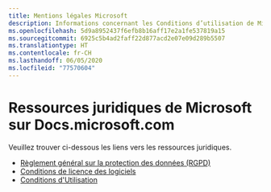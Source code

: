 ```yaml
---
title: Mentions légales Microsoft
description: Informations concernant les Conditions d’utilisation de Microsoft, le RGPD, la Protection de l’information, les Conditions de licence des logiciels, etc.
ms.openlocfilehash: 5d9a8952437f6efb8b16aff17e2a1fe537819a15
ms.sourcegitcommit: 6925c5b4ad2faff22d877acd2e07e09d289b5507
ms.translationtype: HT
ms.contentlocale: fr-CH
ms.lasthandoff: 06/05/2020
ms.locfileid: "77570604"
---
```

# <a name="microsoft-legal-resources-on-docsmicrosoftcom"></a>Ressources juridiques de Microsoft sur Docs.microsoft.com

Veuillez trouver ci-dessous les liens vers les ressources juridiques. 

- [Règlement général sur la protection des données (RGPD)](/legal/gdpr)
- [Conditions de licence des logiciels](information-protection/software-license-terms)
- [Conditions d'Utilisation](/legal/termsofuse)
